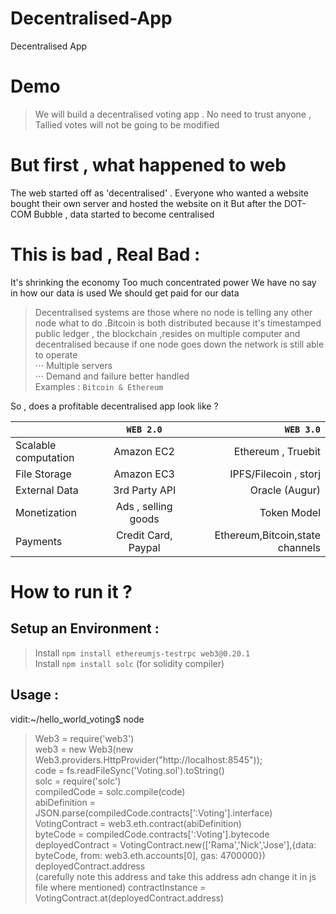 # Decentralised-App
Decentralised App 

# Demo 
 > We will build a decentralised voting app . No need to trust anyone  , Tallied votes will not be going to be modified 
 
# But first , what happened to web 
The web started off as 'decentralised' . Everyone who wanted a website bought their own server and hosted the website on it 
But after the DOT-COM Bubble , data started to become centralised 

# This is bad , Real Bad :
It's shrinking the economy
Too much concentrated power
We have no say in how our data is used
We should get paid for our data

> Decentralised systems are those where no node is telling any other node what to do .Bitcoin is both distributed because it's timestamped public ledger , the blockchain ,resides on multiple computer and decentralised because if one node goes down the network is still able to operate <br />
⋅⋅⋅ Multiple servers <br />
⋅⋅⋅ Demand and failure better handled<br />
Examples : `Bitcoin & Ethereum` <br />


So , does a profitable decentralised app look like ? <br />

|                           | `WEB 2.0`     | `WEB 3.0`          |
| ------------------------- |:-------------:| ------------------:|
| Scalable computation      | Amazon EC2    | Ethereum , Truebit |
| File Storage              | Amazon EC3    |  IPFS/Filecoin , storj |
| External Data             | 3rd Party API |   Oracle (Augur)   |
| Monetization              | Ads , selling goods    | Token Model |
| Payments                  | Credit Card, Paypal    |  Ethereum,Bitcoin,state channels   |

# How to run it ?
## Setup an Environment :
> Install `npm install ethereumjs-testrpc web3@0.20.1` <br />
> Install `npm install solc` (for solidity compiler) <br />

## Usage :
vidit:~/hello_world_voting$ node <br />
> Web3 = require('web3') <br />
> web3 = new Web3(new Web3.providers.HttpProvider("http://localhost:8545")); <br />
> code = fs.readFileSync('Voting.sol').toString() <br />
> solc = require('solc') <br />
> compiledCode = solc.compile(code)  <br />
> abiDefinition = JSON.parse(compiledCode.contracts[':Voting'].interface) <br />
> VotingContract = web3.eth.contract(abiDefinition) <br />
> byteCode = compiledCode.contracts[':Voting'].bytecode <br />
> deployedContract = VotingContract.new(['Rama','Nick','Jose'],{data: byteCode, from: web3.eth.accounts[0], gas: 4700000})  <br />
> deployedContract.address  <br />  (carefully note this address and take this address adn change it in js file where mentioned)
> contractInstance = VotingContract.at(deployedContract.address)  <br />
